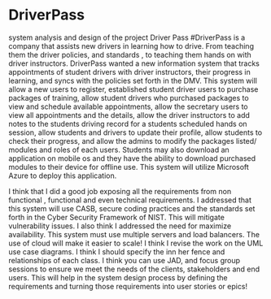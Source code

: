 # DriverPass
system analysis and design of the project Driver Pass
#DriverPass is a company that assists new drivers in learning how to drive. From teaching them the driver policies, and standards , to teaching them hands on with driver instructors. DriverPass wanted a new information system that tracks appointments of student drivers with driver instructors, their progress in learning, and syncs with the policies set forth in the DMV. 
This system will allow a new users to register, established  student driver users to purchase packages of training, allow student drivers who purchased packages to view and schedule available appointments, allow the secretary users to view all appointments and the details, allow the driver instructors to add notes to the students driving record for a students scheduled hands on session, allow students and drivers to update their profile, allow students to check their progress, and allow the admins to modify the packages listed/ modules and roles of each users. Students may also download an application on mobile os and they have the ability to download purchased modules to their device for offline use. This system will utilize Microsoft Azure to deploy this application. 

I think that I did a good job exposing all the requirements from non functional , functional and even technical requirements. I addressed that this system will use CASB, secure coding practices and the standards set forth in the Cyber Security Framework of NIST. This will mitigate vulnerability issues.  I also think I addressed the need for maximize availability. This system must use multiple servers and load balancers. 
The use of cloud will make it easier to scale!
I think I revise the  work on the UML use case diagrams. I think I should specify the inn her fence and relationships of each class. 
I think you can use JAD, and focus group sessions to ensure we meet the needs of the clients, stakeholders and end users.  This will help in the system design process by defining the requirements and turning those requirements into user stories or epics!
